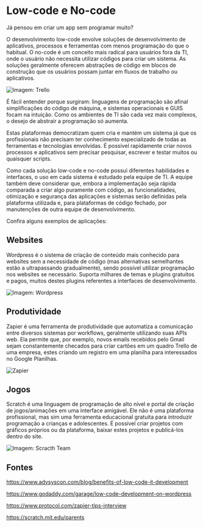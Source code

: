 # Low-code e No-code

Já pensou em criar um app sem programar muito?

O desenvolvimento low-code envolve soluções de desenvolvimento de aplicativos, processos e ferramentas com menos programação do que o habitual. O no-code é um conceito mais radical para usuários fora da TI, onde o usuário não necessita utilizar códigos para criar um sistema. As soluções geralmente oferecem abstrações de código em blocos de construção que os usuários possam juntar em fluxos de trabalho ou aplicativos.

![Imagem: Trello](https://blog.trello.com/hs-fs/Imported_Blog_Media/workflows.png)

É fácil entender porque surgiram: linguagens de programação são afinal simplificações do código de máquina, e sistemas operacionais e GUIS focam na intuição. Como os ambientes de TI são cada vez mais complexos, o desejo de abstrair a programação só aumenta.

Estas plataformas democratizam quem cria e mantém um sistema já que os profissionais não precisam ter conhecimento especializado de todas as ferramentas e tecnologias envolvidas. É possível rapidamente criar novos processos e aplicativos sem precisar pesquisar, escrever e testar muitos ou quaisquer scripts.

Como cada solução low-code e no-code possui diferentes habilidades e interfaces, o uso em cada sistema é estudado pela equipe de TI. A equipe também deve considerar que, embora a implementação seja rápida comparada a criar algo puramente com código, as funcionalidades, otimização e segurança das aplicações e sistemas serão definidas pela plataforma utilizada e, para plataformas de código fechado, por manutenções de outra equipe de desenvolvimento.

Confira alguns exemplos de aplicações:

## Websites
Wordpress é o sistema de criação de conteúdo mais conhecido para websites sem a necessidade de código (mas alternativas semelhantes estão a ultrapassando gradualmente), sendo possível utilizar programação nos websites se necessário. Suporta milhares de temas e plugins gratuitos e pagos, muitos destes plugins referentes a interfaces de desenvolvimento.

![Imagem: Wordpress](https://i0.wp.com/afthemes.com/blog/wp-content/uploads/2019/01/Screenshot_2019-01-29-Edit-Post-%E2%80%B9-Theme-Import-%E2%80%94-WordPress.png)

## Produtividade
Zapier é uma ferramenta de produtividade que automatiza a comunicação entre diversos sistemas por workflows, geralmente utilizando suas APIs web. Ela permite que, por exemplo, novos emails recebidos pelo Gmail sejam constantemente checados para criar cartões em um quadro Trello de uma empresa, estes criando um registro em uma planilha para interessados no Google Planilhas.

![Zapier](https://miro.medium.com/max/720/1*5d4NGFm0eMZCHNt8Mz4ArA.png)

## Jogos
Scratch é uma linguagem de programação de alto nível e portal de criação de jogos/animações em uma interface amigável. Ele não é uma plataforma profissional, mas sim uma ferramenta educacional gratuita para introduzir programação a crianças e adolescentes. É possível criar projetos com gráficos próprios ou da plataforma, baixar estes projetos e publicá-los dentro do site.

![Imagem: Scracth Team](https://miro.medium.com/max/1280/1*ZiLwnghPY4GCvFeggIuUVw.png)

## Fontes
https://www.advsyscon.com/blog/benefits-of-low-code-it-development

https://www.godaddy.com/garage/low-code-development-on-wordpress

https://www.protocol.com/zapier-tips-interview

https://scratch.mit.edu/parents
